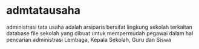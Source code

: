 # admtatausaha
administrasi tata usaha adalah arsiparis bersifat lingkung sekolah terkaitan database file sekolah yang dibuat untuk mempermudah pegawai dalam hal pencarian administrasi Lembaga, Kepala Sekolah, Guru dan Siswa
